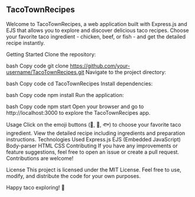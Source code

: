## TacoTownRecipes
Welcome to TacoTownRecipes, a web application built with Express.js and EJS that allows you to explore and discover delicious taco recipes. Choose your favorite taco ingredient - chicken, beef, or fish - and get the detailed recipe instantly.

Getting Started
Clone the repository:

bash
Copy code
git clone https://github.com/your-username/TacoTownRecipes.git
Navigate to the project directory:

bash
Copy code
cd TacoTownRecipes
Install dependencies:

bash
Copy code
npm install
Run the application:

bash
Copy code
npm start
Open your browser and go to http://localhost:3000 to explore the TacoTownRecipes app.

Usage
Click on the emoji buttons (🍗, 🥩, 🐟) to choose your favorite taco ingredient.
View the detailed recipe including ingredients and preparation instructions.
Technologies Used
Express.js
EJS (Embedded JavaScript)
Body-parser
HTML
CSS
Contributing
If you have any improvements or feature suggestions, feel free to open an issue or create a pull request. Contributions are welcome!

License
This project is licensed under the MIT License. Feel free to use, modify, and distribute the code for your own purposes.

Happy taco exploring! 🌮
